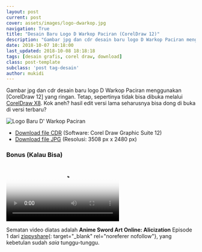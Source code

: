 ```yaml
---
layout: post
current: post
cover: assets/images/logo-dwarkop.jpg
navigation: True
title: "Desain Baru Logo D Warkop Paciran (CorelDraw 12)"
description: "Gambar jpg dan cdr desain baru logo D Warkop Paciran menggunakan CorelDraw 12"
date: 2018-10-07 10:18:00
last_updated: 2018-10-08 18:18:18
tags: [desain grafis, corel draw, download]
class: post-template
subclass: 'post tag-desain'
author: mukidi
---
```

Gambar jpg dan cdr desain baru logo D Warkop Paciran menggunakan [CorelDraw 12] yang ringan. Tetap, sepertinya tidak bisa dibuka melalui [CorelDraw X8](https://www.knoacc.org/2018/08/download-full-corel-draw-grafic-suite-2018.html). Kok aneh? hasil edit versi lama seharusnya bisa dong di buka di versi terbaru?

![Logo Baru D' Warkop Paciran](https://i0.wp.com/www.paciran.com/assets/images/logo-dwarkop.jpg?resize=460,460)
- [Download file CDR](assets/zip/dwarkop.zip) (Software: Corel Draw Graphic Suite 12)
- [Download file JPG](assets/images/logo-dwarkop.jpg) (Resolusi: 3508 px x 2480 px)

### Bonus (Kalau Bisa)

<video poster="//www103.zippyshare.com/downloadM4V?key=tre0mIne&amp;poster=true&amp;time=215608" preload="auto" src="//www103.zippyshare.com/downloadM4V?key=tre0mIne&amp;res=720&amp;time=215608"><source src="//www103.zippyshare.com/downloadM4V?key=tre0mIne&amp;res=720&amp;time=215608" data-quality="hd" type="video/mp4"></video>

Sematan video diatas adalah **Anime Sword Art Online: Alicization** Episode 1 dari [zippyshare](https://www103.zippyshare.com/v/tre0mIne/file.html){: target="_blank" rel="noreferer nofollow"}, yang kebetulan sudah _saia_ tunggu-tunggu.